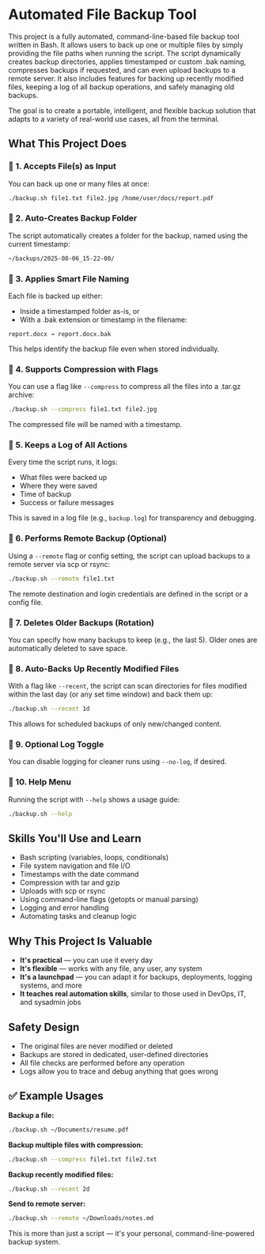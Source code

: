 #  Automated File Backup Tool

This project is a fully automated, command-line-based file backup tool written in Bash. It allows users to back up one or multiple files by simply providing the file paths when running the script. The script dynamically creates backup directories, applies timestamped or custom .bak naming, compresses backups if requested, and can even upload backups to a remote server. It also includes features for backing up recently modified files, keeping a log of all backup operations, and safely managing old backups.

The goal is to create a portable, intelligent, and flexible backup solution that adapts to a variety of real-world use cases, all from the terminal.

##  What This Project Does

### 🔹 1. Accepts File(s) as Input
You can back up one or many files at once:

```bash
./backup.sh file1.txt file2.jpg /home/user/docs/report.pdf
```

### 🔹 2. Auto-Creates Backup Folder
The script automatically creates a folder for the backup, named using the current timestamp:

```bash
~/backups/2025-08-06_15-22-00/
```

### 🔹 3. Applies Smart File Naming
Each file is backed up either:

- Inside a timestamped folder as-is, or
- With a .bak extension or timestamp in the filename:

```
report.docx → report.docx.bak
```

This helps identify the backup file even when stored individually.

### 🔹 4. Supports Compression with Flags
You can use a flag like `--compress` to compress all the files into a .tar.gz archive:

```bash
./backup.sh --compress file1.txt file2.jpg
```

The compressed file will be named with a timestamp.

### 🔹 5. Keeps a Log of All Actions
Every time the script runs, it logs:

- What files were backed up
- Where they were saved
- Time of backup
- Success or failure messages

This is saved in a log file (e.g., `backup.log`) for transparency and debugging.

### 🔹 6. Performs Remote Backup (Optional)
Using a `--remote` flag or config setting, the script can upload backups to a remote server via scp or rsync:

```bash
./backup.sh --remote file1.txt
```

The remote destination and login credentials are defined in the script or a config file.

### 🔹 7. Deletes Older Backups (Rotation)
You can specify how many backups to keep (e.g., the last 5). Older ones are automatically deleted to save space.

### 🔹 8. Auto-Backs Up Recently Modified Files
With a flag like `--recent`, the script can scan directories for files modified within the last day (or any set time window) and back them up:

```bash
./backup.sh --recent 1d
```

This allows for scheduled backups of only new/changed content.

### 🔹 9. Optional Log Toggle
You can disable logging for cleaner runs using `--no-log`, if desired.

### 🔹 10. Help Menu
Running the script with `--help` shows a usage guide:

```bash
./backup.sh --help
```

## Skills You'll Use and Learn

- Bash scripting (variables, loops, conditionals)
- File system navigation and file I/O
- Timestamps with the date command
- Compression with tar and gzip
- Uploads with scp or rsync
- Using command-line flags (getopts or manual parsing)
- Logging and error handling
- Automating tasks and cleanup logic

##  Why This Project Is Valuable

- **It's practical** — you can use it every day
- **It's flexible** — works with any file, any user, any system
- **It's a launchpad** — you can adapt it for backups, deployments, logging systems, and more
- **It teaches real automation skills**, similar to those used in DevOps, IT, and sysadmin jobs

##  Safety Design

- The original files are never modified or deleted
- Backups are stored in dedicated, user-defined directories
- All file checks are performed before any operation
- Logs allow you to trace and debug anything that goes wrong

## ✅ Example Usages

**Backup a file:**
```bash
./backup.sh ~/Documents/resume.pdf
```

**Backup multiple files with compression:**
```bash
./backup.sh --compress file1.txt file2.txt
```

**Backup recently modified files:**
```bash
./backup.sh --recent 2d
```

**Send to remote server:**
```bash
./backup.sh --remote ~/Downloads/notes.md
```

This is more than just a script — it's your personal, command-line-powered backup system.

